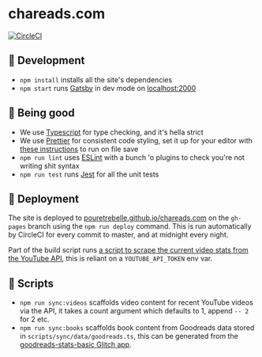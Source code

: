 # chareads.com

[![CircleCI](https://circleci.com/gh/pouretrebelle/chareads.com.svg?style=svg)](https://circleci.com/gh/pouretrebelle/chareads.com)

## :raised_hands: Development

- `npm install` installs all the site's dependencies
- `npm start` runs [Gatsby](https://www.gatsbyjs.org/) in dev mode on [localhost:2000](http://localhost:2000)

## :construction_worker: Being good

- We use [Typescript](https://www.typescriptlang.org/) for type checking, and it's hella strict
- We use [Prettier](https://prettier.io/) for consistent code styling, set it up for your editor with [these instructions](https://prettier.io/docs/en/editors.html) to run on file save
- `npm run lint` uses [ESLint](https://eslint.org/) with a bunch 'o plugins to check you're not writing shit syntax
- `npm run test` runs [Jest](https://jestjs.io/) for all the unit tests

## :rocket: Deployment

The site is deployed to [pouretrebelle.github.io/chareads.com](https://pouretrebelle.github.io/chareads.com/) on the `gh-pages` branch using the `npm run deploy` command. This is run automatically by CircleCI for every commit to master, and at midnight every night.

Part of the build script runs [a script to scrape the current video stats from the YouTube API](https://github.com/pouretrebelle/chareads.com/blob/master/scripts/stats/getYouTubeStats.ts), this is reliant on a `YOUTUBE_API_TOKEN` env var.

## :hammer: Scripts

- `npm run sync:videos` scaffolds video content for recent YouTube videos via the API, it takes a count argument which defaults to 1, append `-- 2` for 2 etc.
- `npm run sync:books` scaffolds book content from Goodreads data stored in `scripts/sync/data/goodreads.ts`, this can be generated from the [goodreads-stats-basic Glitch app](https://glitch.com/edit/#!/goodreads-stats-basic?path=server.js%3A8%3A0).
